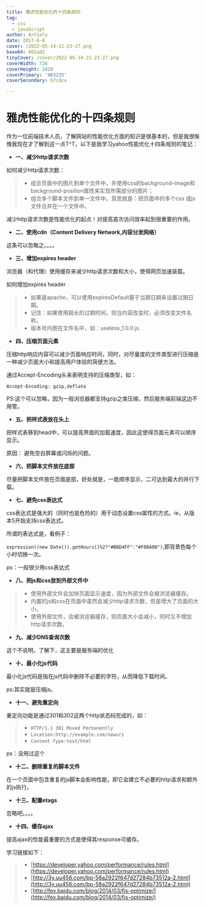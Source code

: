 ```yaml
---
title: 雅虎性能优化的十四条规则
tag:
  - css
  - javaScript
author: Artiely
date: 2017-6-8
cover: /2022-05-14-21-23-27.png
base64: 602ad2
tinyCover: /cover/2022-05-14-21-23-27.png
coverWidth: 736
coverHeight: 1028
coverPrimary: '483235'
coverSecondary: b7cdca

---
```


# 雅虎性能优化的十四条规则

作为一位前端技术人员，了解网站的性能优化方面的知识是很基本的，但是我很惭愧我现在才了解到这一点T^T，以下是我学习yahoo性能优化十四条规则的笔记：

- __一、减少http请求次数__

如何减少http请求次数：

> - 组合页面中的图片到单个文件中，并使用css的background-image和background-position属性来实现所需部分的图片；
> - 组合多个脚本文件到单一文件中。意思就是：把页面中的多个css 或js文件合并在一个文件中。

减少http请求次数是性能优化的起点！对提高首次访问效率起到很重要的作用。

- __二、使用cdn（Content Delivery Network,内容分发网络）__

这条可以忽略之。。。。

- __三、增加expires header__

浏览器（和代理）使用缓存来减少http请求次数和大小，使得网页加速装载。

如何增加expires header

> - 如果是apache，可以使用expiresDefault基于当期日期来设置过期日期。
> - 记住：如果使用超长的过期时间，则当内容改变时，必须改变文件名称。
> - 版本号内嵌在文件名中，如：useless_1.0.0.js.

- __四、压缩页面元素__

压缩http响应内容可以减少页面响应时间，同时，对尽量度的文件类型进行压缩是一种减少页面大小和提高用户体验的简便方法。

通过Accept-Encoding头来表明支持的压缩类型，如：

`Accept-Encoding: gzip,deflate`

PS:这个可以忽略，因为一般浏览器都支持gzip之类压缩，然后服务端前端这边不用管。

- __五、把样式表放在头上__

把样式表移到head中，可以提高界面的加载速度，因此这使得页面元素可以顺序显示。

原因： 避免空白屏幕或闪烁的问题。

- __六、把脚本文件放在底部__

尽量把脚本文件放在页面底部，好处就是，一能顺序显示，二可达到最大的并行下载。

- __七、避免css表达式__

css表达式是强大的（同时也是危险的）用于动态设置css属性的方式。ie，从版本5开始支持css表达式。

所谓的表达式是，看例子：

`expression((new Date()).getHours()%2?"#B8D4FF":"#F08A00")`,即背景色每个小时切换一次。

ps：一般很少用css表达式

- __八、把js和css放到外部文件中__

> - 使用外部文件会加快页面显示速度，因为外部文件会被浏览器缓存。
> - 内置的js和css在页面中虽然会减少http请求次数，但是增大了页面的大小。
> - 使用外部文件，会被浏览器缓存，则页面大小会减小，同时又不增加http请求次数。

- __九、减少DNS查询次数__

这个不说明，了解下，这主要是服务端的优化

- __十、最小化js代码__

最小化js代码是指在js代码中删除不必要的字符，从而降低下载时间。

ps:其实就是压缩js。

- __十一、避免重定向__

重定向功能是通过301和302这两个http状态码完成的，如：

> - `HTTP/1.1 301 Moved Permanently`
> - `Location:http://example.com/newuri`
> - `Content-Type:text/html`

ps：没用过这个

- __十二、删除重复的脚本文件__

在一个页面中包含重复的js脚本会影响性能，即它会建立不必要的http请求和额外的js执行。

- __十三、配置etags__

忽略吧。。。。

- __十四、缓存ajax__

提高ajax的性能最重要的方式是使得其response可缓存。

学习链接如下：

> - [https://developer.yahoo.com/performance/rules.html](https://developer.yahoo.com/performance/rules.html)
> - [http://3y.uu456.com/bp-58a2922f647d27284b73512a-2.html](http://3y.uu456.com/bp-58a2922f647d27284b73512a-2.html)
> - [http://fex.baidu.com/blog/2014/03/fis-optimize/](http://fex.baidu.com/blog/2014/03/fis-optimize/)































